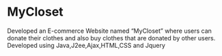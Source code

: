 # MyCloset
Developed an E-commerce Website named “MyCloset” where users can donate their clothes and also buy clothes that are donated by other users.
Developed using Java,J2ee,Ajax,HTML,CSS and Jquery
